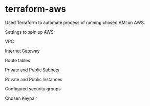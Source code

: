 # terraform-aws

Used Terraform to automate process of running chosen AMI on AWS. 

Settings to spin up AWS:

VPC

Internet Gateway 

Route tables

Private and Public Subnets

Private and Public Instances

Configured security groups 

Chosen Keypair 

